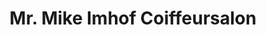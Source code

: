 ---
title: "Mr. Mike Imhof Coiffeursalon"
url: /bubendorf/mr-mike-imhof-coiffeursalon/
shop: Friseur
---